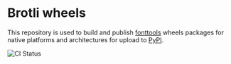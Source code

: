 # Brotli wheels

This repository is used to build and publish [fonttools](https://github.com/fonttools/fonttools) wheels packages for native platforms and architectures for upload to [PyPI](https://pypi.org/project/fonttools/#files).

![CI Status](https://github.com/fonttools/fonttools-wheels/actions/workflows/ci.yml/badge.svg)
